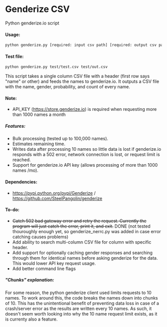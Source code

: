 # Genderize CSV

Python genderize.io script

#### Usage:
```sh
python genderize.py [required: input csv path] [required: output csv path] [optional: API_KEY]
```

#### Test file:
```
python genderize.py test/test.csv test/out.csv
```

This script takes a single column CSV file with a header (first row says "name" or other) and feeds the names to genderize.io. It outputs a CSV file with the name, gender, probability, and count of every name.

#### Note:
- API_KEY (https://store.genderize.io) is required when requesting more than 1000 names a month

##### Features:
- Bulk processing (tested up to 100,000 names).
- Estimates remaining time.
- Writes data after processing 10 names so little data is lost if genderize.io responds with a 502 error, network connection is lost, or request limit is reached.
- Support for genderize.io API key (allows processing of more than 1000 names /mo).

#### Dependencies:
- https://pypi.python.org/pypi/Genderize / https://github.com/SteelPangolin/genderize

#### To-do:
- ~~Catch 502 bad gateway error and retry the request. Currently the program will just catch the error, print it, and exit.~~ DONE (not tested thouroughly enough yet, so genderize_nerrc.py was added in case error catching causes problems)
- Add ability to search multi-column CSV file for column with specific header.
- Add support for optionally caching gender responses and searching through them for identical names before asking genderize for the data. This would lower API key request usage.
- Add better command line flags

##### "Chunks" explanation:
For some reason, the python genderize client used limits requests to 10 names. To work around this, the code breaks the names down into chunks of 10. This has the unintentional benefit of preventing data loss in case of a crash/server error as the results are written every 10 names. As such, it doesn't seem worth looking into why the 10 name request limit exists, as it is currenty also a feature.
